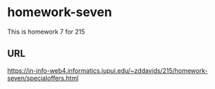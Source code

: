 # homework-seven
 This is homework 7 for 215
 
 ## URL
 https://in-info-web4.informatics.iupui.edu/~zddavids/215/homework-seven/specialoffers.html
